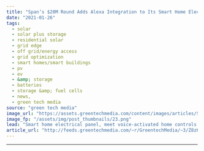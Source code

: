 ```yaml
---
title: "Span’s $20M Round Adds Alexa Integration to Its Smart Home Electrical Panel"
date: "2021-01-26"
tags: 
  - solar
  - solar plus storage 
  - residential solar
  - grid edge
  - off grid/energy access
  - grid optimization
  - smart homes/smart buildings
  - pv
  - ev
  - &amp; storage
  - batteries
  - storage &amp; fuel cells
  - news,
  - green tech media
source: "green tech media"
image_url: "https://assets.greentechmedia.com/content/images/articles/Span_garage_smarphone_XL.jpg"
image_fp: "/assets/img/post_thumbnails/23.png"
lead: "Smart home electrical panel, meet voice-activated home controls. That’s the connection being made by San Francisco-based startup Span with its Tuesday announcement of a $20 million investment, led by Munich Re Ventures’ HSB Fund and joined by previou ..."
article_url: "http://feeds.greentechmedia.com/~r/GreentechMedia/~3/Z8zKkMAFVPY/spans-20m-round-includes-alexa-integration-for-its-smart-home-electrical-panel"
---
```


---
